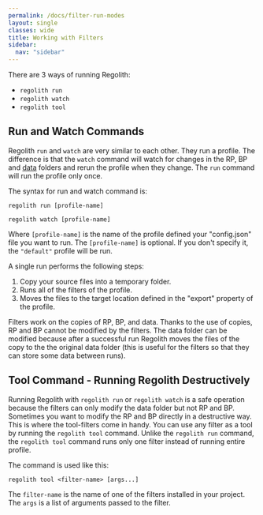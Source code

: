 ```yaml
---
permalink: /docs/filter-run-modes
layout: single
classes: wide
title: Working with Filters
sidebar:
  nav: "sidebar"
---
```


There are 3 ways of running Regolith:
- `regolith run`
- `regolith watch`
- `regolith tool`

## Run and Watch Commands

Regolith `run` and `watch` are very similar to each other. They run a profile. The difference is
that the `watch` command will watch for changes in the RP, BP and [data](/regolith/docs/data-folder) folders
and rerun the profile when they change. The `run` command will run the profile only once.

The syntax for run and watch command is:
```
regolith run [profile-name]
```
```
regolith watch [profile-name]
```
Where `[profile-name]` is the name of the profile defined your "config.json" file you want to run.
The `[profile-name]` is optional. If you don't specify it, the `"default"` profile will be run.

A single run performs the following steps:
1. Copy your source files into a temporary folder.
2. Runs all of the filters of the profile.
3. Moves the files to the target location defined in the "export" property of the profile.

Filters work on the copies of RP, BP, and data. Thanks to the use of copies, RP
and BP cannot be modified by the filters. The data folder can be modified
because after a successful run Regolith moves the files of the copy to the
the original data folder (this is useful for the filters so that they can store
some data between runs).

## Tool Command - Running Regolith Destructively

Running Regolith with `regolith run` or `regolith watch` is a safe operation because the filters can
only modify the data folder but not RP and BP. Sometimes you want to modify the RP and BP directly
in a destructive way. This is where the tool-filters come in handy. You can use any filter as a tool
by running the `regolith tool` command. Unlike the `regolith run` command, the `regolith tool`
command runs only one filter instead of running entire profile.

The command is used like this:
```
regolith tool <filter-name> [args...]
```

The `filter-name` is the name of one of the filters installed in your project. The `args` is a list of arguments passed to the filter.

